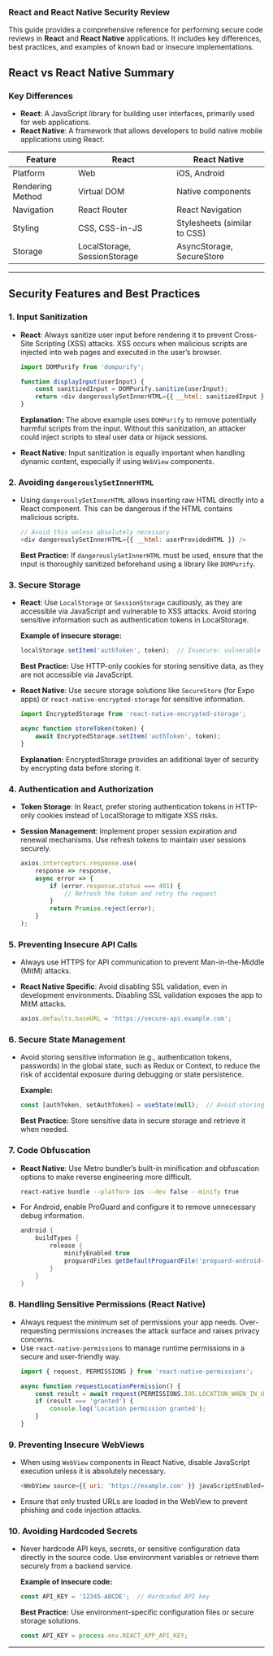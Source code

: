 ### React and React Native Security Review

This guide provides a comprehensive reference for performing secure code reviews in **React** and **React Native** applications. It includes key differences, best practices, and examples of known bad or insecure implementations.


## React vs React Native Summary

### Key Differences
- **React**: A JavaScript library for building user interfaces, primarily used for web applications.
- **React Native**: A framework that allows developers to build native mobile applications using React.

| Feature                   | React                            | React Native                      |
|---------------------------|----------------------------------|-----------------------------------|
| Platform                  | Web                              | iOS, Android                      |
| Rendering Method          | Virtual DOM                      | Native components                 |
| Navigation                | React Router                     | React Navigation                  |
| Styling                   | CSS, CSS-in-JS                   | Stylesheets (similar to CSS)      |
| Storage                   | LocalStorage, SessionStorage     | AsyncStorage, SecureStore         |

---

## Security Features and Best Practices

### 1. Input Sanitization
- **React**: Always sanitize user input before rendering it to prevent Cross-Site Scripting (XSS) attacks. XSS occurs when malicious scripts are injected into web pages and executed in the user’s browser.
  ```javascript
  import DOMPurify from 'dompurify';

  function displayInput(userInput) {
      const sanitizedInput = DOMPurify.sanitize(userInput);
      return <div dangerouslySetInnerHTML={{ __html: sanitizedInput }} />;
  }
  ```
  **Explanation:** The above example uses `DOMPurify` to remove potentially harmful scripts from the input. Without this sanitization, an attacker could inject scripts to steal user data or hijack sessions.

- **React Native**: Input sanitization is equally important when handling dynamic content, especially if using `WebView` components.

### 2. Avoiding `dangerouslySetInnerHTML`
- Using `dangerouslySetInnerHTML` allows inserting raw HTML directly into a React component. This can be dangerous if the HTML contains malicious scripts.
  ```javascript
  // Avoid this unless absolutely necessary
  <div dangerouslySetInnerHTML={{ __html: userProvidedHTML }} />
  ```
  **Best Practice:** If `dangerouslySetInnerHTML` must be used, ensure that the input is thoroughly sanitized beforehand using a library like `DOMPurify`.

### 3. Secure Storage
- **React**: Use `LocalStorage` or `SessionStorage` cautiously, as they are accessible via JavaScript and vulnerable to XSS attacks. Avoid storing sensitive information such as authentication tokens in LocalStorage.

  **Example of insecure storage:**
  ```javascript
  localStorage.setItem('authToken', token);  // Insecure: vulnerable to XSS
  ```

  **Best Practice:** Use HTTP-only cookies for storing sensitive data, as they are not accessible via JavaScript.

- **React Native**: Use secure storage solutions like `SecureStore` (for Expo apps) or `react-native-encrypted-storage` for sensitive information.
  ```javascript
  import EncryptedStorage from 'react-native-encrypted-storage';

  async function storeToken(token) {
      await EncryptedStorage.setItem('authToken', token);
  }
  ```
  **Explanation:** EncryptedStorage provides an additional layer of security by encrypting data before storing it.

### 4. Authentication and Authorization
- **Token Storage**: In React, prefer storing authentication tokens in HTTP-only cookies instead of LocalStorage to mitigate XSS risks.

- **Session Management**: Implement proper session expiration and renewal mechanisms. Use refresh tokens to maintain user sessions securely.
  ```javascript
  axios.interceptors.response.use(
      response => response,
      async error => {
          if (error.response.status === 401) {
              // Refresh the token and retry the request
          }
          return Promise.reject(error);
      }
  );
  ```

### 5. Preventing Insecure API Calls
- Always use HTTPS for API communication to prevent Man-in-the-Middle (MitM) attacks.

- **React Native Specific**: Avoid disabling SSL validation, even in development environments. Disabling SSL validation exposes the app to MitM attacks.
  ```javascript
  axios.defaults.baseURL = 'https://secure-api.example.com';
  ```

### 6. Secure State Management
- Avoid storing sensitive information (e.g., authentication tokens, passwords) in the global state, such as Redux or Context, to reduce the risk of accidental exposure during debugging or state persistence.

  **Example:**
  ```javascript
  const [authToken, setAuthToken] = useState(null);  // Avoid storing tokens in plain state
  ```

  **Best Practice:** Store sensitive data in secure storage and retrieve it when needed.

### 7. Code Obfuscation
- **React Native**: Use Metro bundler’s built-in minification and obfuscation options to make reverse engineering more difficult.
  ```bash
  react-native bundle --platform ios --dev false --minify true
  ```
- For Android, enable ProGuard and configure it to remove unnecessary debug information.
  ```gradle
  android {
      buildTypes {
          release {
              minifyEnabled true
              proguardFiles getDefaultProguardFile('proguard-android-optimize.txt'), 'proguard-rules.pro'
          }
      }
  }
  ```

### 8. Handling Sensitive Permissions (React Native)
- Always request the minimum set of permissions your app needs. Over-requesting permissions increases the attack surface and raises privacy concerns.
- Use `react-native-permissions` to manage runtime permissions in a secure and user-friendly way.
  ```javascript
  import { request, PERMISSIONS } from 'react-native-permissions';

  async function requestLocationPermission() {
      const result = await request(PERMISSIONS.IOS.LOCATION_WHEN_IN_USE);
      if (result === 'granted') {
          console.log('Location permission granted');
      }
  }
  ```

### 9. Preventing Insecure WebViews
- When using `WebView` components in React Native, disable JavaScript execution unless it is absolutely necessary.
  ```javascript
  <WebView source={{ uri: 'https://example.com' }} javaScriptEnabled={false} />
  ```
- Ensure that only trusted URLs are loaded in the WebView to prevent phishing and code injection attacks.

### 10. Avoiding Hardcoded Secrets
- Never hardcode API keys, secrets, or sensitive configuration data directly in the source code. Use environment variables or retrieve them securely from a backend service.

  **Example of insecure code:**
  ```javascript
  const API_KEY = '12345-ABCDE';  // Hardcoded API key
  ```

  **Best Practice:** Use environment-specific configuration files or secure storage solutions.

  ```javascript
  const API_KEY = process.env.REACT_APP_API_KEY;
  ```

---